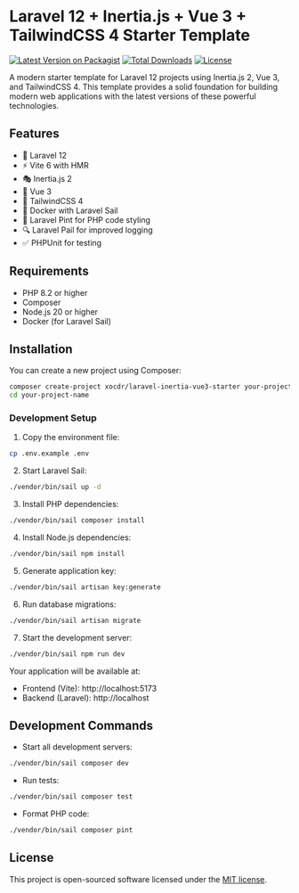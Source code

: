 # Laravel 12 + Inertia.js + Vue 3 + TailwindCSS 4 Starter Template

[![Latest Version on Packagist](https://img.shields.io/packagist/v/xocdr/laravel-inertia-vue3-starter.svg?style=flat-square)](https://packagist.org/packages/xocdr/laravel-inertia-vue3-starter)
[![Total Downloads](https://img.shields.io/packagist/dt/xocdr/laravel-inertia-vue3-starter.svg?style=flat-square)](https://packagist.org/packages/xocdr/laravel-inertia-vue3-starter)
[![License](https://img.shields.io/packagist/l/xocdr/laravel-inertia-vue3-starter.svg?style=flat-square)](https://packagist.org/packages/xocdr/laravel-inertia-vue3-starter)

A modern starter template for Laravel 12 projects using Inertia.js 2, Vue 3, and TailwindCSS 4. This template provides a solid foundation for building modern web applications with the latest versions of these powerful technologies.

## Features

- 🚀 Laravel 12
- ⚡️ Vite 6 with HMR
- 🎭 Inertia.js 2
- 💚 Vue 3
- 🎨 TailwindCSS 4
- 🐳 Docker with Laravel Sail
- 📝 Laravel Pint for PHP code styling
- 🔍 Laravel Pail for improved logging
- ✅ PHPUnit for testing

## Requirements

- PHP 8.2 or higher
- Composer
- Node.js 20 or higher
- Docker (for Laravel Sail)

## Installation

You can create a new project using Composer:

```bash
composer create-project xocdr/laravel-inertia-vue3-starter your-project-name
cd your-project-name
```

### Development Setup

1. Copy the environment file:
```bash
cp .env.example .env
```

2. Start Laravel Sail:
```bash
./vendor/bin/sail up -d
```

3. Install PHP dependencies:
```bash
./vendor/bin/sail composer install
```

4. Install Node.js dependencies:
```bash
./vendor/bin/sail npm install
```

5. Generate application key:
```bash
./vendor/bin/sail artisan key:generate
```

6. Run database migrations:
```bash
./vendor/bin/sail artisan migrate
```

7. Start the development server:
```bash
./vendor/bin/sail npm run dev
```

Your application will be available at:
- Frontend (Vite): http://localhost:5173
- Backend (Laravel): http://localhost

## Development Commands

- Start all development servers:
```bash
./vendor/bin/sail composer dev
```

- Run tests:
```bash
./vendor/bin/sail composer test
```

- Format PHP code:
```bash
./vendor/bin/sail composer pint
```

## License

This project is open-sourced software licensed under the [MIT license](LICENSE.md).
